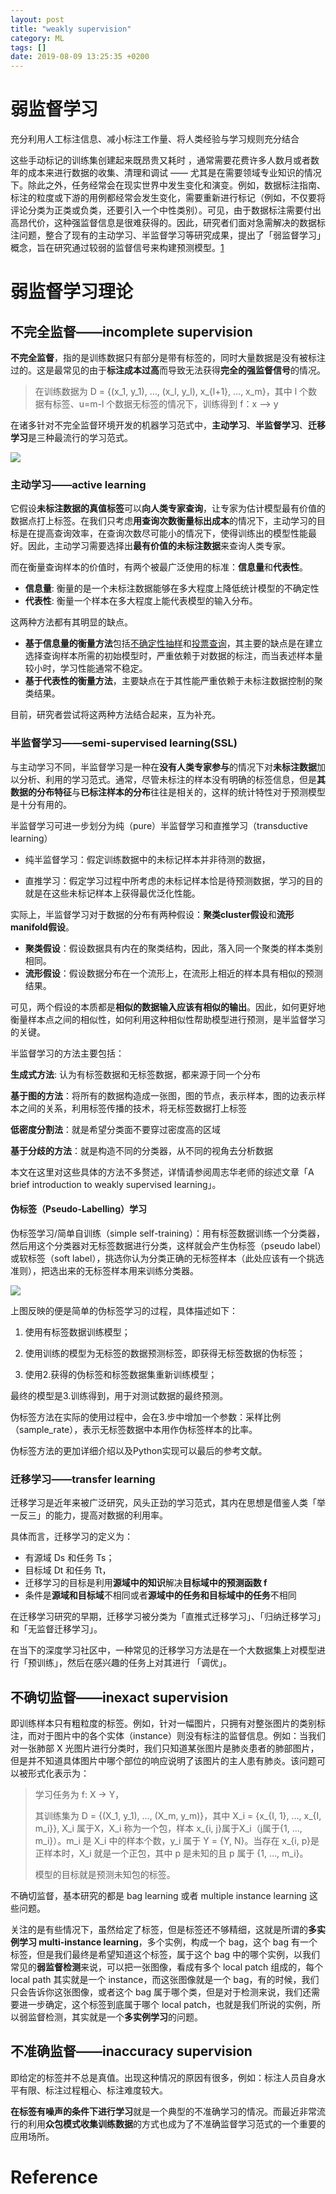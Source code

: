 ```yaml
---
layout: post
title: "weakly supervision"
category: ML
tags: []
date: 2019-08-09 13:25:35 +0200
---
```


# 弱监督学习

充分利用人工标注信息、减小标注工作量、将人类经验与学习规则充分结合

这些手动标记的训练集创建起来既昂贵又耗时 ，通常需要花费许多人数月或者数年的成本来进行数据的收集、清理和调试 —— 尤其是在需要领域专业知识的情况下。除此之外，任务经常会在现实世界中发生变化和演变。例如，数据标注指南、标注的粒度或下游的用例都经常会发生变化，需要重新进行标记（例如，不仅要将评论分类为正类或负类，还要引入一个中性类别）。可见，由于数据标注需要付出高昂代价，这种强监督信息是很难获得的。因此，研究者们面对急需解决的数据标注问题，整合了现有的主动学习、半监督学习等研究成果，提出了「弱监督学习」概念，旨在研究通过较弱的监督信号来构建预测模型。[1]

# 弱监督学习理论

## 不完全监督——incomplete supervision

**不完全监督**，指的是训练数据只有部分是带有标签的，同时大量数据是没有被标注过的。这是最常见的由于**标注成本过高**而导致无法获得**完全的强监督信号**的情况。

> 在训练数据为 D = {(x_1, y_1), …, (x_l, y_l), x_{l+1}, …, x_m}，其中 l 个数据有标签、u=m-l 个数据无标签的情况下，训练得到 f：x —> y

在诸多针对不完全监督环境开发的机器学习范式中，**主动学习**、**半监督学习**、**迁移学习**是三种最流行的学习范式。

![](https://strongman1995.github.io/assets/images/2019-08-09-weakly-supervision/1.png)

### 主动学习——active learning

它假设**未标注数据的真值标签**可以**向人类专家查询**，让专家为估计模型最有价值的数据点打上标签。在我们只考虑**用查询次数衡量标出成本**的情况下，主动学习的目标是在提高查询效率，在查询次数尽可能小的情况下，使得训练出的模型性能最好。因此，主动学习需要选择出**最有价值的未标注数据**来查询人类专家。

而在衡量查询样本的价值时，有两个被最广泛使用的标准：**信息量**和**代表性**。

- **信息量**: 衡量的是一个未标注数据能够在多大程度上降低统计模型的不确定性
- **代表性**: 衡量一个样本在多大程度上能代表模型的输入分布。

这两种方法都有其明显的缺点。

- **基于信息量的衡量方法**包括<u>不确定性抽样</u>和<u>投票查询</u>，其主要的缺点是在建立选择查询样本所需的初始模型时，严重依赖于对数据的标注，而当表述样本量较小时，学习性能通常不稳定。
- **基于代表性的衡量方法**，主要缺点在于其性能严重依赖于未标注数据控制的聚类结果。

目前，研究者尝试将这两种方法结合起来，互为补充。

### 半监督学习——semi-supervised learning(SSL)

与主动学习不同，半监督学习是一种在**没有人类专家参与**的情况下对**未标注数据**加以分析、利用的学习范式。通常，尽管未标注的样本没有明确的标签信息，但是**其数据的分布特征**与**已标注样本的分布**往往是相关的，这样的统计特性对于预测模型是十分有用的。

半监督学习可进一步划分为纯（pure）半监督学习和直推学习（transductive learning）

- 纯半监督学习：假定训练数据中的未标记样本并非待测的数据，

- 直推学习：假定学习过程中所考虑的未标记样本恰是待预测数据，学习的目的就是在这些未标记样本上获得最优泛化性能。

实际上，半监督学习对于数据的分布有两种假设：**聚类cluster假设**和**流形manifold假设**。

- **聚类假设**：假设数据具有内在的聚类结构，因此，落入同一个聚类的样本类别相同。
- **流形假设**：假设数据分布在一个流形上，在流形上相近的样本具有相似的预测结果。

可见，两个假设的本质都是**相似的数据输入应该有相似的输出**。因此，如何更好地衡量样本点之间的相似性，如何利用这种相似性帮助模型进行预测，是半监督学习的关键。

半监督学习的方法主要包括：

**生成式方法**: 认为有标签数据和无标签数据，都来源于同一个分布

**基于图的方法**：将所有的数据构造成一张图，图的节点，表示样本，图的边表示样本之间的关系，利用标签传播的技术，将无标签数据打上标签

**低密度分割法**：就是希望分类面不要穿过密度高的区域

**基于分歧的方法**：就是构造不同的分类器，从不同的视角去分析数据

本文在这里对这些具体的方法不多赘述，详情请参阅周志华老师的综述文章「A brief introduction to weakly supervised learning」。

#### 伪标签（Pseudo-Labelling）学习

伪标签学习/简单自训练（simple self-training）：用有标签数据训练一个分类器，然后用这个分类器对无标签数据进行分类，这样就会产生伪标签（pseudo label）或软标签（soft label），挑选你认为分类正确的无标签样本（此处应该有一个挑选准则），把选出来的无标签样本用来训练分类器。

![](https://strongman1995.github.io/assets/images/2019-08-09-weakly-supervision/2.png)

上图反映的便是简单的伪标签学习的过程，具体描述如下：

1. 使用有标签数据训练模型；

2. 使用训练的模型为无标签的数据预测标签，即获得无标签数据的伪标签；

3. 使用2.获得的伪标签和标签数据集重新训练模型；

最终的模型是3.训练得到，用于对测试数据的最终预测。

伪标签方法在实际的使用过程中，会在3.步中增加一个参数：采样比例（sample_rate），表示无标签数据中本用作伪标签样本的比率。

 伪标签方法的更加详细介绍以及Python实现可以最后的参考文献。

### 迁移学习——transfer learning

迁移学习是近年来被广泛研究，风头正劲的学习范式，其内在思想是借鉴人类「举一反三」的能力，提高对数据的利用率。

具体而言，迁移学习的定义为：

- 有源域 Ds 和任务 Ts；
- 目标域 Dt 和任务 Tt，
- 迁移学习的目标是利用**源域中的知识**解决**目标域中的预测函数 f**
- 条件是**源域和目标域**不相同或者**源域中的任务和目标域中的任务**不相同

在迁移学习研究的早期，迁移学习被分类为「直推式迁移学习」、「归纳迁移学习」和「无监督迁移学习」。

在当下的深度学习社区中，一种常见的迁移学习方法是在一个大数据集上对模型进行「预训练」，然后在感兴趣的任务上对其进行 「调优」。

## 不确切监督——inexact supervision

即训练样本只有粗粒度的标签。例如，针对一幅图片，只拥有对整张图片的类别标注，而对于图片中的各个实体（instance）则没有标注的监督信息。例如：当我们对一张肺部 X 光图片进行分类时，我们只知道某张图片是肺炎患者的肺部图片，但是并不知道具体图片中哪个部位的响应说明了该图片的主人患有肺炎。该问题可以被形式化表示为：

> 学习任务为 f: X -> Y，
>
> 其训练集为 D = {(X_1, y_1), …, (X_m, y_m)}，其中 X_i = {x_{I, 1}, …, x_{I, m_i}}, X_i 属于X，X_i 称为一个包，样本 x_{i, j}属于X_i（j属于{1, …, m_i}）。m_i 是 X_i 中的样本个数，y_i 属于 Y = {Y, N}。当存在 x_{i, p}是正样本时，X_i 就是一个正包，其中 p 是未知的且 p 属于 {1, …, m_i}。
>
> 模型的目标就是预测未知包的标签。

不确切监督，基本研究的都是 bag learning 或者 multiple instance learning 这些问题。

关注的是有些情况下，虽然给定了标签，但是标签还不够精细，这就是所谓的**多实例学习 multi-instance learning**，多个实例，构成一个 bag，这个 bag 有一个标签，但是我们最终是希望知道这个标签，属于这个 bag 中的哪个实例，以我们常见的**弱监督检测**来说，可以把一张图像，看成有多个 local patch 组成的，每个 local path 其实就是一个 instance，而这张图像就是一个 bag，有的时候，我们只会告诉你这张图像，或者这个 bag 属于哪个类，但是对于检测来说，我们还需要进一步确定，这个标签到底属于哪个 local patch，也就是我们所说的实例，所以弱监督检测，其实就是一个**多实例学习**的问题。

## 不准确监督——inaccuracy supervision

即给定的标签并不总是真值。出现这种情况的原因有很多，例如：标注人员自身水平有限、标注过程粗心、标注难度较大。

**在标签有噪声的条件下进行学习**就是一个典型的不准确学习的情况。而最近非常流行的利用**众包模式收集训练数据**的方式也成为了不准确监督学习范式的一个重要的应用场所。



# Reference

[1]: https://baijiahao.baidu.com/s?id=1632614040925107215&amp;wfr=spider&amp;for=pc
[2]: https://blog.csdn.net/matrix_space/article/details/90678175

